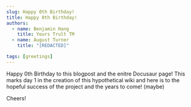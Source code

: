 ```yaml
---
slug: Happy 0th Birthday!
title: Happy 0th Birthday!
authors:
  - name: Benjamin Hang
    title: Yours Trult TM
  - name: August Turner
    title: "[REDACTED]"

tags: [greetings]
---
```


Happy 0th Birthday to this blogpost and the enitre Docusaur page! This marks day 1 in the creation of this hypothetical wiki and here is to the hopeful success of the project and the years to come! (maybe) 

Cheers! 
